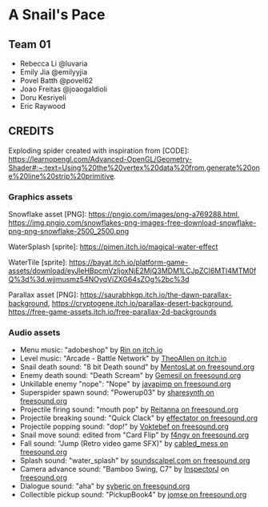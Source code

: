 # A Snail's Pace
## Team 01
- Rebecca Li @luvaria
- Emily Jia @emilyyjia
- Povel Batth @povel62
- Joao Freitas @joaogaldioli
- Doru Kesriyeli
- Eric Raywood

## CREDITS
Exploding spider created with inspiration from [CODE]:
https://learnopengl.com/Advanced-OpenGL/Geometry-Shader#:~:text=Using%20the%20vertex%20data%20from,generate%20one%20line%20strip%20primitive.

### Graphics assets
Snowflake asset [PNG]: https://pngio.com/images/png-a769288.html, 
https://img.pngio.com/snowflakes-png-images-free-download-snowflake-png-png-snowflake-2500_2500.png

WaterSplash [sprite]: https://pimen.itch.io/magical-water-effect

WaterTile [sprite]:  https://bayat.itch.io/platform-game-assets/download/eyJleHBpcmVzIjoxNjE2MjQ3MDM1LCJpZCI6MTI4MTM0fQ%3d%3d.wjjmusmz54NOyqViZXG64sZOg%2bc%3d

Parallax asset [PNG]: https://saurabhkgp.itch.io/the-dawn-parallax-background, https://cryptogene.itch.io/parallax-desert-background, https://free-game-assets.itch.io/free-parallax-2d-backgrounds

### Audio assets
- Menu music: "adobeshop" by [Rin on itch.io](https://pluslerin.itch.io/retro-rpg-bgms)
- Level music: "Arcade - Battle Network" by [TheoAllen on itch.io](https://theoallen.itch.io/theos-bgm-collection)
- Snail death sound: "8 bit Death sound" by [MentosLat on freesound.org](https://freesound.org/people/MentosLat/sounds/417486/)
- Enemy death sound: "Death Scream" by [Gemesil on freesound.org](https://freesound.org/people/Gemesil/sounds/523216/)
- Unkillable enemy "nope": "Nope" by [javapimp on freesound.org](https://freesound.org/people/javapimp/sounds/439043/)
- Superspider spawn sound: "Powerup03" by [sharesynth on freesound.org](https://freesound.org/people/sharesynth/sounds/341240/)
- Projectile firing sound: "mouth pop" by [Reitanna on freesound.org](https://freesound.org/people/Reitanna/sounds/323741/)
- Projectile breaking sound: "Quick Clack" by [effectator on freesound.org](https://freesound.org/people/effectator/sounds/443328/)
- Projectile popping sound: "dop!" by [Voktebef on freesound.org](https://freesound.org/people/Voktebef/sounds/28786/)
- Snail move sound: edited from "Card Flip" by [f4ngy on freesound.org](https://freesound.org/people/f4ngy/sounds/240776/)
- Fall sound: "Jump (Retro video game SFX)" by [cabled_mess on freesound.org](https://freesound.org/people/cabled_mess/sounds/350906/)
- Splash sound: "water_splash" by [soundscalpel.com on freesound.org](https://freesound.org/people/soundscalpel.com/sounds/110393/)
- Camera advance sound: "Bamboo Swing, C7" by [InspectorJ](https://www.jshaw.co.uk/) on [freesound.org](https://freesound.org/people/InspectorJ/sounds/394448/)
- Dialogue sound: "aha" by [syberic on freesound.org](https://freesound.org/people/syberic/sounds/431891/)
- Collectible pickup sound: "PickupBook4" by [jomse on freesound.org](https://freesound.org/people/jomse/sounds/428663/)
